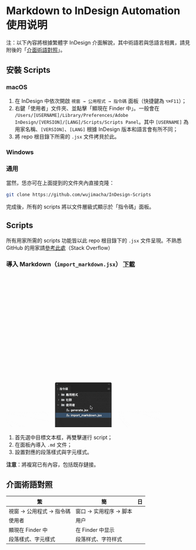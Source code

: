 # Markdown to InDesign Automation 使用说明

注：以下內容將根據繁體字 InDesign 介面解說，其中術語若與恁語言相異，請見附後的「[介面術語對照](#介面術語對照)」。

## 安裝 Scripts

### macOS

1. 在 InDesign 中依次開啟 `視窗 → 公用程式 → 指令碼` 面板（快捷鍵為 `⌥⌘F11`）；
2. 右鍵「使用者」文件夾、並點擊「顯現在 Finder 中」。一般會在 `/Users/[USERNAME]/Library/Preferences/Adobe InDesign/[VERSION]/[LANG]/Scripts/Scripts Panel`。其中 `[USERNAME]` 為用家名稱、`[VERSION]`、`[LANG]` 根據 InDesign 版本和語言會有所不同；
3. 將 repo 根目錄下所需的 `.jsx` 文件拷貝於此。

### Windows

### 通用 

當然，恁亦可在上面提到的文件夾內直接克隆：

```bash
git clone https://github.com/wujimacha/InDesign-Scripts
```

完成後，所有的 scripts 將以文件層級式顯示於「指令碼」面板。

## Scripts

所有用家所需的 scripts 功能皆以此 repo 根目錄下的 `.jsx` 文件呈現。不熟悉 GitHub 的用家請[參考此處](https://stackoverflow.com/questions/4604663/download-single-files-from-github)（Stack Overflow）

### 導入 Markdown（`import_markdown.jsx`） [下載](https://raw.githubusercontent.com/wujimacha/InDesign-Scripts/main/import_markdown.jsx)

<img src="https://raw.githubusercontent.com/wujimacha/InDesign-Scripts/main/screenshots/import_markdown.gif" alt="Import Markdown 演示" width="420" />

1. 首先選中目標文本框，再雙擊運行 script；
2. 在面板內導入 `.md` 文件；
3. 設置對應的段落樣式與字元樣式。

**注意**：將複寫已有內容，包括既存鏈接。

## 介面術語對照

| 繁                        | 簡 | 日 |
|--------------------------|----|----|
| 視窗 → 公用程式 → 指令碼   | 窗口 → 实用程序 → 脚本 |    |
| 使用者                   | 用户 |    |
| 顯現在 Finder 中         | 在 Finder 中显示 |    |
| 段落樣式、字元樣式        | 段落样式、字符样式 |    |
